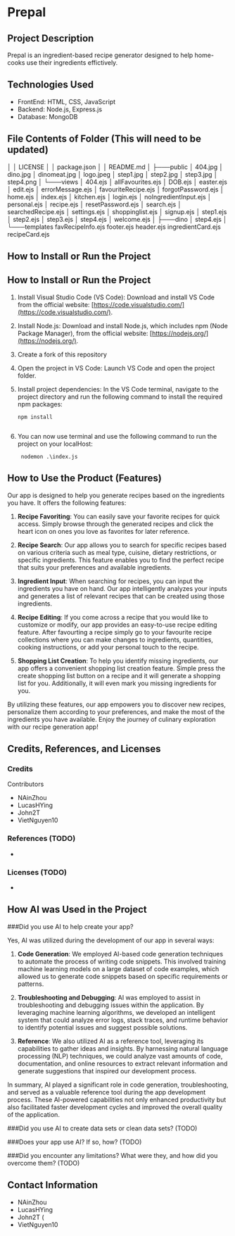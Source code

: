 # Prepal

## Project Description 
Prepal is an ingredient-based recipe generator designed to help home-cooks use their ingredients effictively.

## Technologies Used
- FrontEnd: HTML, CSS, JavaScript
- Backend: Node.js, Express.js
- Database: MongoDB

## File Contents of Folder (This will need to be updated)
│   │       LICENSE
│   │       package.json
│   │       README.md
│
├───public
│       404.jpg
│       dino.jpg
│       dinomeat.jpg
│       logo.jpeg
│       step1.jpg
│       step2.jpg
│       step3.jpg
│       step4.png
│
└───views
    │   404.ejs
    │   allFavourites.ejs
    │   DOB.ejs
    │   easter.ejs
    │   edit.ejs
    │   errorMessage.ejs
    │   favouriteRecipe.ejs
    │   forgotPassword.ejs
    │   home.ejs
    │   index.ejs
    │   kitchen.ejs
    │   login.ejs
    │   noIngredientInput.ejs
    │   personal.ejs
    │   recipe.ejs
    │   resetPassword.ejs
    │   search.ejs
    │   searchedRecipe.ejs
    │   settings.ejs
    │   shoppinglist.ejs
    │   signup.ejs
    │   step1.ejs
    │   step2.ejs
    │   step3.ejs
    │   step4.ejs
    │   welcome.ejs
    │
    ├───dino
    │       step4.ejs
    │
    └───templates
            favRecipeInfo.ejs
            footer.ejs
            header.ejs
            ingredientCard.ejs
            recipeCard.ejs
            

## How to Install or Run the Project
## How to Install or Run the Project

1. Install Visual Studio Code (VS Code): Download and install VS Code from the official website: [https://code.visualstudio.com/](https://code.visualstudio.com/).

2. Install Node.js: Download and install Node.js, which includes npm (Node Package Manager), from the official website: [https://nodejs.org/](https://nodejs.org/).

3. Create a fork of this repository

5. Open the project in VS Code: Launch VS Code and open the project folder.

6. Install project dependencies: In the VS Code terminal, navigate to the project directory and run the following command to install the required npm packages:
   ```shell
   npm install
  
7. You can now use terminal and use the following command to run the project on your localHost:
   ```shell
    nodemon .\index.js

## How to Use the Product (Features)

Our app is designed to help you generate recipes based on the ingredients you have. It offers the following features:

1. **Recipe Favoriting**: You can easily save your favorite recipes for quick access. Simply browse through the generated recipes and click the heart icon on ones you love as favorites for later reference.

2. **Recipe Search**: Our app allows you to search for specific recipes based on various criteria such as meal type, cuisine, dietary restrictions, or specific ingredients. This feature enables you to find the perfect recipe that suits your preferences and available ingredients.

3. **Ingredient Input**: When searching for recipes, you can input the ingredients you have on hand. Our app intelligently analyzes your inputs and generates a list of relevant recipes that can be created using those ingredients.

4. **Recipe Editing**: If you come across a recipe that you would like to customize or modify, our app provides an easy-to-use recipe editing feature. After favourting a recipe simply go to your favourite recipe collections where you can make changes to ingredients, quantities, cooking instructions, or add your personal touch to the recipe.

5. **Shopping List Creation**: To help you identify missing ingredients, our app offers a convenient shopping list creation feature. Simple press the create shopping list button on a recipe and it will generate a shopping list for you. Additionally, it will even mark you missing ingredients for you.

By utilizing these features, our app empowers you to discover new recipes, personalize them according to your preferences, and make the most of the ingredients you have available. Enjoy the journey of culinary exploration with our recipe generation app!


## Credits, References, and Licenses

### Credits
Contributors
- NAinZhou
- LucasHYing
- John2T
- VietNguyen10

### References (TODO)
- 

### Licenses (TODO)
- 


## How AI was Used in the Project

###Did you use AI to help create your app?

Yes, AI was utilized during the development of our app in several ways:

1. **Code Generation**: We employed AI-based code generation techniques to automate the process of writing code snippets. This involved training machine learning models on a large dataset of code examples, which allowed us to generate code snippets based on specific requirements or patterns.

2. **Troubleshooting and Debugging**: AI was employed to assist in troubleshooting and debugging issues within the application. By leveraging machine learning algorithms, we developed an intelligent system that could analyze error logs, stack traces, and runtime behavior to identify potential issues and suggest possible solutions.

3. **Reference**: We also utilized AI as a reference tool, leveraging its capabilities to gather ideas and insights. By harnessing natural language processing (NLP) techniques, we could analyze vast amounts of code, documentation, and online resources to extract relevant information and generate suggestions that inspired our development process.

In summary, AI played a significant role in code generation, troubleshooting, and served as a valuable reference tool during the app development process. These AI-powered capabilities not only enhanced productivity but also facilitated faster development cycles and improved the overall quality of the application.

###Did you use AI to create data sets or clean data sets? (TODO)

###Does your app use AI? If so, how? (TODO)

###Did you encounter any limitations? What were they, and how did you overcome them? (TODO)

## Contact Information
- NAinZhou 
- LucasHYing
- John2T (
- VietNguyen10
